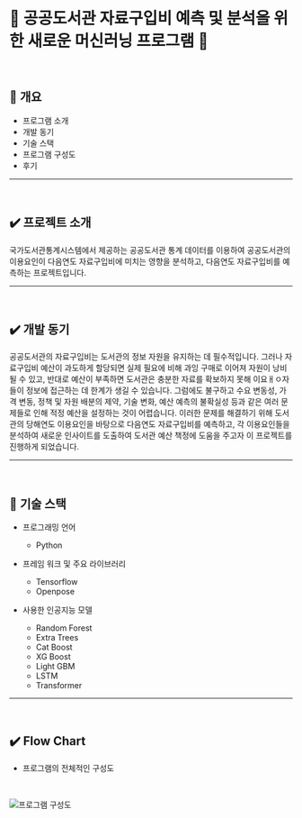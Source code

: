 # :book: 공공도서관 자료구입비 예측 및 분석을 위한 새로운 머신러닝 프로그램 :book:

<br/>

## :pushpin: 개요
   - 프로그램 소개
   - 개발 동기
   - 기술 스택
   - 프로그램 구성도
   - 후기

---
<br/>

## ✔️ 프로젝트 소개
국가도서관통계시스템에서 제공하는 공공도서관 통계 데이터를 이용하여 공공도서관의 이용요인이 다음연도 자료구입비에 미치는 영향을 분석하고, 다음연도 자료구입비를 예측하는 프로젝트입니다.

---

<br/>

## ✔️ 개발 동기
공공도서관의 자료구입비는 도서관의 정보 자원을 유지하는 데 필수적입니다. 그러나 자료구입비 예산이 과도하게 할당되면 실제 필요에 비해 과잉 구매로 이어져 자원이 낭비될 수 있고, 반대로 예산이 부족하면 도서관은 충분한 자료를 확보하지 못해 이요ㅐㅇ자들이 정보에 접근하는 데 한계가 생길 수 있습니다. 그럼에도 불구하고 수요 변동성, 가격 변동, 정책 및 자원 배분의 제약, 기술 변화, 예산 예측의 불확실성 등과 같은 여러 문제들로 인해 적정 예산을 설정하는 것이 어렵습니다. 이러한 문제를 해결하기 위해 도서관의 당해연도 이용요인을 바탕으로 다음연도 자료구입비를 예측하고, 각 이용요인들을 분석하여 새로운 인사이트를 도출하여 도서관 예산 책정에 도움을 주고자 이 프로젝트를 진행하게 되었습니다.


---

<br/>

## :shopping_cart: 기술 스택
- 프로그래밍 언어
   - Python

- 프레임 워크 및 주요 라이브러리
   - Tensorflow
   - Openpose
     
- 사용한 인공지능 모델
   - Random Forest
   - Extra Trees
   - Cat Boost
   - XG Boost
   - Light GBM
   - LSTM
   - Transformer

---

<br/>

## ✔️ Flow Chart
- 프로그램의 전체적인 구성도
<br/>

![프로그램 구성도](https://github.com/user-attachments/assets/40c518f4-197c-4d95-9bb4-21fa074e8e91)

